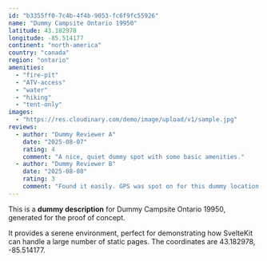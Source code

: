 ```yaml
---
id: "b3355ff0-7c4b-4f4b-9053-fc6f9fc55926"
name: "Dummy Campsite Ontario 19950"
latitude: 43.182978
longitude: -85.514177
continent: "north-america"
country: "canada"
region: "ontario"
amenities:
  - "fire-pit"
  - "ATV-access"
  - "water"
  - "hiking"
  - "tent-only"
images:
  - "https://res.cloudinary.com/demo/image/upload/v1/sample.jpg"
reviews:
  - author: "Dummy Reviewer A"
    date: "2025-08-07"
    rating: 4
    comment: "A nice, quiet dummy spot with some basic amenities."
  - author: "Dummy Reviewer B"
    date: "2025-08-08"
    rating: 3
    comment: "Found it easily. GPS was spot on for this dummy location."
---
```


This is a **dummy description** for Dummy Campsite Ontario 19950, generated for the proof of concept.

It provides a serene environment, perfect for demonstrating how SvelteKit can handle a large number of static pages. The coordinates are 43.182978, -85.514177.
